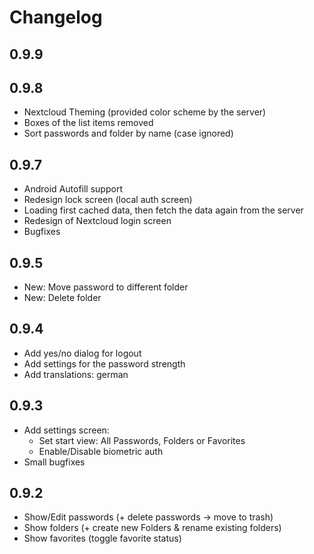 # Changelog

## 0.9.9


## 0.9.8
- Nextcloud Theming (provided color scheme by the server)
- Boxes of the list items removed
- Sort passwords and folder by name (case ignored)

## 0.9.7
- Android Autofill support
- Redesign lock screen (local auth screen)
- Loading first cached data, then fetch the data again from the server
- Redesign of Nextcloud login screen
- Bugfixes

## 0.9.5
- New: Move password to different folder
- New: Delete folder

## 0.9.4
- Add yes/no dialog for logout
- Add settings for the password strength
- Add translations: german

## 0.9.3
- Add settings screen:
    - Set start view: All Passwords, Folders or Favorites
    - Enable/Disable biometric auth
- Small bugfixes

## 0.9.2
- Show/Edit passwords (+ delete passwords -> move to trash)
- Show folders (+ create new Folders & rename existing folders)
- Show favorites (toggle favorite status)
